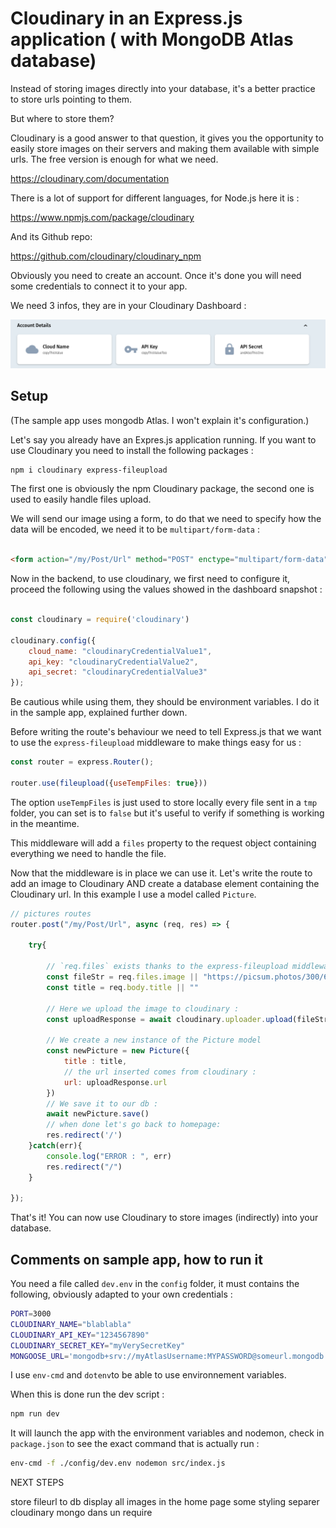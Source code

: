 # Cloudinary in an Express.js application ( with MongoDB Atlas database)


Instead of storing images directly into your database, it's a better practice to store urls pointing to them.

But where to store them?

Cloudinary is a good answer to that question, it gives you the opportunity to easily store images on their servers and making them available with simple urls. The free version is enough for what we need.

https://cloudinary.com/documentation


There is a lot of support for different languages, for Node.js here it is :

https://www.npmjs.com/package/cloudinary

And its Github repo:

https://github.com/cloudinary/cloudinary_npm



Obviously you need to create an account. Once it's done you will need some credentials to connect it to your app.

We need 3 infos, they are in your Cloudinary Dashboard :

![credentials needed](cloudinaryCredentials.png)



## Setup

(The sample app uses mongodb Atlas. I won't explain it's configuration.)

Let's say you already have an Expres.js application running. If you want to use Cloudinary you need to install the following packages :

```bash
npm i cloudinary express-fileupload
```

The first one is obviously the npm Cloudinary package, the second one is used to easily handle files upload.


We will send our image using a form, to do that we need to specify how the data will be encoded, we need it to be `multipart/form-data` :

```html

<form action="/my/Post/Url" method="POST" enctype="multipart/form-data">

```
Now in the backend, to use cloudinary, we first need to configure it, proceed the following using the values showed in the dashboard snapshot :

```js

const cloudinary = require('cloudinary')

cloudinary.config({
	cloud_name: "cloudinaryCredentialValue1",
	api_key: "cloudinaryCredentialValue2",
	api_secret: "cloudinaryCredentialValue3"
});


```

Be cautious while using them, they should be environment variables. I do it in the sample app, explained further down.

Before writing the route's behaviour we need to tell Express.js that we want to use the `express-fileupload` middleware to make things easy for us :

```js
const router = express.Router();

router.use(fileupload({useTempFiles: true}))
```

The option `useTempFiles` is just used to store locally every file sent in a `tmp` folder, you can set is to `false` but it's useful to verify if something is working in the meantime.

This middleware will add a `files` property to the request object containing everything we need to handle the file.

Now that the middleware is in place we can use it. Let's write the route to add an image to Cloudinary AND create a database element containing the Cloudinary url. In this example I use a model called `Picture`.

```js
// pictures routes
router.post("/my/Post/Url", async (req, res) => {

	try{

		// `req.files` exists thanks to the express-fileupload middleware :
		const fileStr = req.files.image || "https://picsum.photos/300/600";
		const title = req.body.title || ""

		// Here we upload the image to cloudinary :
		const uploadResponse = await cloudinary.uploader.upload(fileStr.tempFilePath,{});

		// We create a new instance of the Picture model
		const newPicture = new Picture({
			title : title,
			// the url inserted comes from cloudinary :
			url: uploadResponse.url
		})
		// We save it to our db :
		await newPicture.save()
		// when done let's go back to homepage:
		res.redirect('/')
	}catch(err){
		console.log("ERROR : ", err)
		res.redirect("/")
	}

});

```

That's it! You can now use Cloudinary to store images (indirectly) into your database.


## Comments on sample app, how to run it

You need a file called `dev.env` in the `config` folder, it must contains the following, obviously adapted to your own credentials :


```bash
PORT=3000
CLOUDINARY_NAME="blablabla"
CLOUDINARY_API_KEY="1234567890"
CLOUDINARY_SECRET_KEY="myVerySecretKey"
MONGOOSE_URL='mongodb+srv://myAtlasUsername:MYPASSWORD@someurl.mongodb.net/myDatabaseNAme?retryWrites=true&w=majority'

```

I use `env-cmd` and `dotenv`to be able to use environnement variables.

When this is done run the dev script :

```bash
npm run dev
```

It will launch the app with the environment variables and nodemon, check in `package.json` to see the exact command that is actually run :
```bash
env-cmd -f ./config/dev.env nodemon src/index.js
```









NEXT STEPS

store fileurl to db
display all images in the home page
some styling
separer cloudinary mongo dans un require
